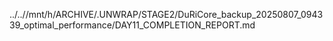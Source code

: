 ../..//mnt/h/ARCHIVE/.UNWRAP/STAGE2/DuRiCore_backup_20250807_094339_optimal_performance/DAY11_COMPLETION_REPORT.md